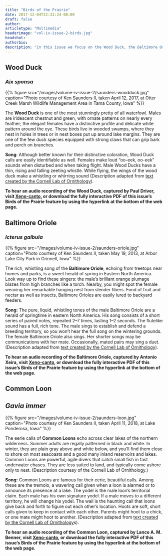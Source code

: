 ```yaml
---
title: "Birds of the Prairie"
date: 2017-12-04T22:31:24-08:00
draft: false
author:
articletype: "Multimedia"
headerimage: "vol-iv-issue-2-birds.jpg"
headshot:
authorbio:
description: "In this issue we focus on the Wood Duck, the Baltimore Oriole, the Common Loon, and the Hooded Merganser."
---
```


## Wood Duck
### *Aix sponsa*

{{% figure src="/images/volume-iv-issue-2/saunders-woodduck.jpg" caption="Photo courtesy of Ken Saunders II, taken April 12, 2017, at Otter Creek Marsh Wildlife Management Area in Tama County, Iowa" %}}

The **Wood Duck** is one of the most stunningly pretty of all waterfowl.
Males are iridescent chestnut and green, with ornate patterns on nearly
every feather; the elegant females have a distinctive profile and
delicate white pattern around the eye. These birds live in wooded
swamps, where they nest in holes in trees or in nest boxes put up around
lake margins. They are one of the few duck species equipped with strong
claws that can grip bark and perch on branches.

**Song**: Although better known for their distinctive coloration, Wood
Duck calls are easily identifiable as well. Females make loud “oo-eek,
oo-eek” sounds when disturbed and when taking flight. Male Wood Ducks
have a thin, rising and falling zeeting whistle. While flying, the wings
of the wood duck make a whistling or whirring sound (Description adapted
from [text created by the Cornell Lab of Ornithology](https://www.alllaboutbirds.org/guide/wood\_duck))*.*

**To hear an audio recording of the Wood Duck, captured by Paul Driver,
visit [Xeno-canto](https://www.xeno-canto.org/182950), or download the
fully interactive PDF of this issue’s Birds of the Prairie feature by
using the hyperlink at the bottom of the web page.**

## Baltimore Oriole 
### _Icterus galbula_

{{% figure src="/images/volume-iv-issue-2/saunders-oriole.jpg" caption="Photo courtesy of Ken Saunders II, taken May 19, 2013, at Arbor Lake City Park in Grinnell, Iowa" %}}

The rich, whistling song of the **Baltimore Oriole**, echoing from treetops near homes and parks, is a sweet herald of spring in Eastern North America. Look way up to find these singers: the male’s brilliant orange plumage blazes from high branches like a torch. Nearby, you might spot the female weaving her remarkable hanging nest from slender fibers. Fond of fruit and nectar as well as insects, Baltimore Orioles are easily lured to backyard feeders. 

**Song:** The pure, liquid, whistling tones of the male Baltimore Oriole are a herald of springtime in eastern North America. His song consists of a short series of paired notes, repeated 2–7 times, lasting 1–2 seconds. The flutelike sound has a full, rich tone. The male sings to establish and defend a breeding territory, so you won’t hear the full song on the wintering grounds. The female Baltimore Oriole also sings. Her shorter songs may be communications with her mate. Occasionally, mated pairs may sing a duet. (Description adapted from [text created by the Cornell Lab of Ornithology](https://www.allaboutbirds.org/guide/baltimore_oriole)).

**To hear an audio recording of the Baltimore Oriole, captured by Antonio Xeira, visit [Xeno-canto](http://www.xeno-canto.org/391155), or download the fully interactive PDF of this issue’s Birds of the Prairie feature by using the hyperlink at the bottom of the web page.**

## Common Loon
## _Gavia immer_

{{% figure src="/images/volume-iv-issue-2/saunders-loon.jpg" caption="Photo courtesy of Ken Saunders II, taken April 11, 2018, at Lake Ponderosa, Iowa" %}}

The eerie calls of **Common Loons** echo across clear lakes of the northern wilderness. Summer adults are regally patterned in black and white. In winter, they are plain gray above and white below, and you’ll find them close to shore on most seacoasts and a good many inland reservoirs and lakes. Common Loons are powerful, agile divers that catch small fish in fast underwater chases. They are less suited to land, and typically come ashore only to nest. (Description courtesy of the Cornell Lab of Ornithology.)

**Song:** Common Loons are famous for their eerie, beautiful calls. Among these are the tremolo, a wavering call given when a loon is alarmed or to announce its presence at a lake. The yodel is the male loon’s territorial claim. Each male has his own signature yodel. If a male moves to a different territory, he will change his yodel. The wail is the haunting call that loons give back and forth to figure out each other’s location. Hoots are soft, short calls given to keep in contact with each other. Parents might hoot to a chick, or one mate might hoot to another. (Description adapted from [text created by  the Cornell Lab of Ornithology](https://www.allaboutbirds.org/guide/Common_Loon)s).

**To hear an audio recording of the Common Loon, captured by Lance A. M. Benner, visit [Xeno-canto](https://www.xeno-canto.org/240521), or download the fully interactive PDF of this issue’s Birds of the Prairie feature by using the hyperlink at the bottom of the web page.**

